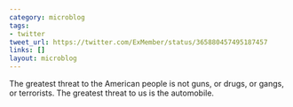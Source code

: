 ```yaml
---
category: microblog
tags:
- twitter
tweet_url: https://twitter.com/ExMember/status/365880457495187457
links: []
layout: microblog
---
```

The greatest threat to the American people is not guns, or drugs, or gangs, or terrorists. The greatest threat to us is the automobile.
